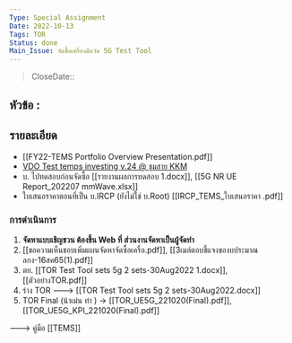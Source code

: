 ```yaml
---
Type: Special Assignment
Date: 2022-10-13
Tags: TOR
Status: done
Main_Issue: จัดซื้อเครื่องมือวัด 5G Test Tool
---
```

>CloseDate::  

## หัวข้อ : 



## รายละเอียด
- [[FY22-TEMS Portfolio Overview Presentation.pdf]]
- [VDO Test temps investing v.24 @ ชุมสาย KKM](https://drive.google.com/drive/folders/1COTXfdwOWrUiN7r5-4ZXrqBXbkXaL9fn?usp=sharing)
- บ. ไปทดสอบก่อนจัดซื้อ [[รายงานผลการทดสอบ 1.docx]], [[5G NR UE Report_202207 mmWave.xlsx]]
- ใบเสนอราคาตอนที่เป็น บ.IRCP (ยังไม่ใช่ บ.Root) [[IRCP_TEMS_ใบเสนอราคา .pdf]]


### การดำเนินการ
1. **จัดหาแบบเชิญชวน ต้องขึ้น Web ที่ ส่วนงานจัดหาเป็นผู้จัดทำ**
2. [[ขอความเห็นชอบเพิ่มแผนจัดหาจัดซื้อเครื่อ.pdf]], [[3เมล์ตอบชี้แจงของบประมาณ ลกง-16สค65(1).pdf]]
3. ตย.   [[TOR Test Tool sets 5g 2 sets-30Aug2022 1.docx]], [[ตัวอย่างTOR.pdf]]
4. ร่าง TOR   ---> [[TOR Test Tool sets 5g 2 sets-30Aug2022.docx]]
5. TOR Final (น้าเม่น ทำ ) -> [[TOR_UE5G_221020(Final).pdf]], [[TOR_UE5G_KPI_221020(Final).pdf]]



---> คู่มือ [[TEMS]]
